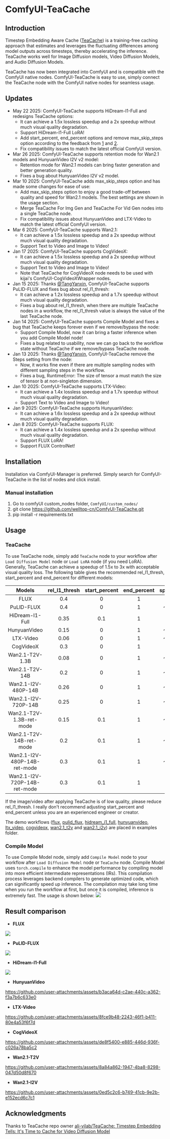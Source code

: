 # ComfyUI-TeaCache

## Introduction
Timestep Embedding Aware Cache ([TeaCache](https://github.com/ali-vilab/TeaCache)) is a training-free caching approach that estimates and leverages the fluctuating differences among model outputs across timesteps, thereby accelerating the inference. TeaCache works well for Image Diffusion models, Video Diffusion Models, and Audio Diffusion Models.

TeaCache has now been integrated into ComfyUI and is compatible with the ComfyUI native nodes. ComfyUI-TeaCache is easy to use, simply connect the TeaCache node with the ComfyUI native nodes for seamless usage.

## Updates
- May 22 2025: ComfyUI-TeaCache supports HiDream-I1-Full and redesigns TeaCache options:
    - It can achieve a 1.5x lossless speedup and a 2x speedup without much visual quality degradation.
    - Support HiDream-I1-Full LoRA!
    - Add start_percent, end_percent options and remove max_skip_steps option according to the feedback from [1](https://github.com/welltop-cn/ComfyUI-TeaCache/issues/112) and [2](https://github.com/welltop-cn/ComfyUI-TeaCache/issues/84).
    - Fix compatibility issues to match the latest official ComfyUI version.
- Mar 26 2025: ComfyUI-TeaCache supports retention mode for Wan2.1 models and HunyuanVideo I2V v2 model:
    - Retention mode for Wan2.1 models can bring faster generation and better generation quality.
    - Fixes a bug about HunyuanVideo I2V v2 model.
- Mar 10 2025: ComfyUI-TeaCache adds max_skip_steps option and has made some changes for ease of use:
    - Add max_skip_steps option to enjoy a good trade-off between quality and speed for Wan2.1 models. The best settings are shown in the usage section.
    - Merge TeaCache For Img Gen and TeaCache For Vid Gen nodes into a single TeaCache node.
    - Fix compatibility issues about HunyuanVideo and LTX-Video to match the latest official ComfyUI version.
- Mar 6 2025: ComfyUI-TeaCache supports Wan2.1:
    - It can achieve a 1.5x lossless speedup and a 2x speedup without much visual quality degradation.
    - Support Text to Video and Image to Video!
- Jan 17 2025: ComfyUI-TeaCache supports CogVideoX:
    - It can achieve a 1.5x lossless speedup and a 2x speedup without much visual quality degradation.
    - Support Text to Video and Image to Video!
    - Note that TeaCache for CogVideoX node needs to be used with kijai's ComfyUI-CogVideoXWrapper nodes.
- Jan 15 2025: Thanks [@TangYanxin](https://github.com/TangYanxin), ComfyUI-TeaCache supports PuLID-FLUX and fixes bug about rel_l1_thresh:
    - It can achieve a 1.2x lossless speedup and a 1.7x speedup without much visual quality degradation.
    - Fixes a bug about rel_l1_thresh, when there are multiple TeaCache nodes in a workflow, the rel_l1_thresh value is always the value of the last TeaCache node.
- Jan 14 2025: ComfyUI-TeaCache supports Compile Model and fixes a bug that TeaCache keeps forever even if we remove/bypass the node:
    - Support Compile Model, now it can bring a faster inference when you add Compile Model node!
    - Fixes a bug related to usability, now we can go back to the workflow state without TeaCache if we remove/bypass TeaCache node.
- Jan 13 2025: Thanks [@TangYanxin](https://github.com/TangYanxin), ComfyUI-TeaCache remove the Steps setting from the node:
    - Now, it works fine even if there are multiple sampling nodes with different sampling steps in the workflow.
    - Fixes a bug, RuntimeError: The size of tensor a must match the size of tensor b at non-singleton dimension.
- Jan 10 2025: ComfyUI-TeaCache supports LTX-Video:
    - It can achieve a 1.4x lossless speedup and a 1.7x speedup without much visual quality degradation.
    - Support Text to Video and Image to Video!
- Jan 9 2025: ComfyUI-TeaCache supports HunyuanVideo:
    - It can achieve a 1.6x lossless speedup and a 2x speedup without much visual quality degradation.
- Jan 8 2025: ComfyUI-TeaCache supports FLUX:
    - It can achieve a 1.4x lossless speedup and a 2x speedup without much visual quality degradation.
    - Support FLUX LoRA!
    - Support FLUX ControlNet!

## Installation
Installation via ComfyUI-Manager is preferred. Simply search for ComfyUI-TeaCache in the list of nodes and click install.
### Manual installation
1. Go to comfyUI custom_nodes folder, `ComfyUI/custom_nodes/`
2. git clone https://github.com/welltop-cn/ComfyUI-TeaCache.git
3. pip install -r requirements.txt

## Usage
### TeaCache
To use TeaCache node, simply add `TeaCache` node to your workflow after `Load Diffusion Model` node or `Load LoRA` node (if you need LoRA). Generally, TeaCache can achieve a speedup of 1.5x to 3x with acceptable visual quality loss. The following table gives the recommended rel_l1_thresh, start_percent and end_percent ​for different models:

<div align="center">

| Models                       |   rel_l1_thresh   |    start_percent  |     end_percent   |      speedup      |
|:----------------------------:|:-----------------:|:-----------------:|:-----------------:|:-----------------:|
| FLUX                         |        0.4        |         0         |         1         |        ~2x        |
| PuLID-FLUX                   |        0.4        |         0         |         1         |        ~1.7x      |
| HiDream-I1-Full              |        0.35       |         0.1       |         1         |        ~2x        |
| HunyuanVideo                 |        0.15       |         0         |         1         |        ~1.9x      |
| LTX-Video                    |        0.06       |         0         |         1         |        ~1.7x      |
| CogVideoX                    |        0.3        |         0         |         1         |        ~2x        |
| Wan2.1-T2V-1.3B              |        0.08       |         0         |         1         |        ~1.6x      |
| Wan2.1-T2V-14B               |        0.2        |         0         |         1         |        ~1.8x      |
| Wan2.1-I2V-480P-14B          |        0.26       |         0         |         1         |        ~1.9x      |
| Wan2.1-I2V-720P-14B          |        0.25       |         0         |         1         |        ~1.6x      |
| Wan2.1-T2V-1.3B-ret-mode     |        0.15       |         0.1       |         1         |        ~2.2x      |
| Wan2.1-T2V-14B-ret-mode      |        0.2        |         0.1       |         1         |        ~2.1x      |
| Wan2.1-I2V-480P-14B-ret-mode |        0.3        |         0.1       |         1         |        ~2.3x      |
| Wan2.1-I2V-720P-14B-ret-mode |        0.3        |         0.1       |         1         |        ~2x        |

</div>

If the image/video after applying TeaCache is of low quality, please reduce rel_l1_thresh. I really don't recommend adjusting start_percent and end_percent unless you are an experienced engineer or creator.

The demo workflows ([flux](./examples/flux.json), [pulid_flux](./examples/pulid_flux.json), [hidream_i1_full](./examples/hidream_i1_full.json), [hunyuanvideo](./examples/hunyuanvideo.json), [ltx_video](./examples/ltx_video.json), [cogvideox](./examples/cogvideox.json), [wan2.1_t2v](./examples/wan2.1_t2v.json) and [wan2.1_i2v](./examples/wan2.1_i2v.json)) are placed in examples folder.

### Compile Model
To use Compile Model node, simply add `Compile Model` node to your workflow after `Load Diffusion Model` node or `TeaCache` node. Compile Model uses `torch.compile` to enhance the model performance by compiling model into more efficient intermediate representations (IRs). This compilation process leverages backend compilers to generate optimized code, which can significantly speed up inference. The compilation may take long time when you run the workflow at first, but once it is compiled, inference is extremely fast. The usage is shown below:
![](./assets/compile.png)

## Result comparison
- <p><strong>FLUX</strong></p>
![](./assets/compare_flux.png)

- <p><strong>PuLID-FLUX</strong></p>
![](./assets/compare_pulid_flux.png)

- <p><strong>HiDream-I1-Full</strong></p>
![](./assets/compare_hidream_i1_full.png)

- <p><strong>HunyuanVideo</strong></p>
https://github.com/user-attachments/assets/b3aca64d-c2ae-440c-a362-f3a7b6c633e0

- <p><strong>LTX-Video</strong></p>
https://github.com/user-attachments/assets/8fce9b48-2243-46f1-b411-80e4a53f6f7d

- <p><strong>CogVideoX</strong></p>
https://github.com/user-attachments/assets/de8f5400-e885-446d-936f-c026a78ba5c2

- <p><strong>Wan2.1-T2V</strong></p>
https://github.com/user-attachments/assets/8a84a862-1947-4ba8-8298-047d50d8f670

- <p><strong>Wan2.1-I2V</strong></p>
https://github.com/user-attachments/assets/0ed5c2c6-b749-41cb-9e2b-e152ecd6c7c1

## Acknowledgments
Thanks to TeaCache repo owner [ali-vilab/TeaCache: Timestep Embedding Tells: It's Time to Cache for Video Diffusion Model](https://github.com/ali-vilab/TeaCache)
